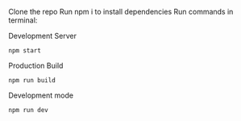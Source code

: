 Clone the repo
Run npm i to install dependencies
Run commands in terminal:

Development Server

```
npm start
```

Production Build

```
npm run build
```

Development mode

```
npm run dev
```
